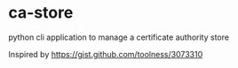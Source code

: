 ca-store
========

python cli application to manage a certificate authority store

Inspired by https://gist.github.com/toolness/3073310
